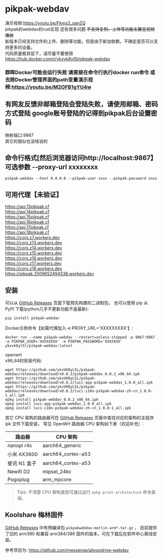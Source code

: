 
# pikpak-webdav
演示视频:https://youtu.be/Fkms3_qanZQ   
pikpak的webdav的rust实现  还有很多问题  ~~不支持复制、上传等功能主要是视频播放~~   
新版本已经支持文件的上传、删除等功能，但是由于新加依赖，不确定是否可以支持更多的设备。    
代码质量极其低下，请尽量不要使用       
https://hub.docker.com/r/ykxvk8yl5l/pikpak-webdav
###  群晖Docker可能会运行失败 请直接在命令行执行docker run命令 或去除Docker管理界面的path变量演示视频:https://youtu.be/M2OFB1gYU4w
## 有网友反馈非邮箱登陆会登陆失败，请使用邮箱、密码方式登陆  google账号登陆的记得到pikpak后台设置密码
映射端口:9867      
其它的貌似也没啥说的  

## 命令行格式[然后浏览器访问http://localhost:9867】 可选参数 --proxy-url xxxxxxxx     
```
pikpak-webdav --host 0.0.0.0 --pikpak-user xxxx --pikpak-password xxxx 
```

## 可用代理【未验证】 
https://api.13pikpak.cf   
https://api.14pikpak.cf  
https://api.15pikpak.cf   
https://api.16pikpak.cf   
https://api.17pikpak.cf   
https://api.18pikpak.cf       
https://cors.z7.workers.dev      
https://cors.z13.workers.dev   
https://cors.z14.workers.dev   
https://cors.z15.workers.dev   
https://cors.z16.workers.dev   
https://cors.z17.workers.dev   
https://cors.z18.workers.dev   
https://pikpak.2509652494538.workers.dev


## 安装

可以从 [GitHub Releases](https://github.com/ykxVK8yL5L/pikpak-webdav/releases) 页面下载预先构建的二进制包， 也可以使用 pip 从 PyPI 下载(python几乎不更新功能不是最新):

```bash
pip install pikpak-webdav
```



Docker示例命令【如需代理加入-e PROXY_URL='XXXXXXXXX'】:
```
docker run --name pikpak-webdav --restart=unless-stopped -p 9867:9867 -e PIKPAK_USER='XXXXXXXX' -e PIKPAK_PASSWORD='XXXXXXX' ykxvk8yl5l/pikpak-webdav:latest
```


openwrt   
x86_64的安装代码:   
```
wget https://github.com/ykxVK8yL5L/pikpak-webdav/releases/download/v0.0.2/pikpak-webdav_0.0.2_x86_64.ipk
wget https://github.com/ykxVK8yL5L/pikpak-webdav/releases/download/v0.0.2/luci-app-pikpak-webdav_1.0.0_all.ipk
wget https://github.com/ykxVK8yL5L/pikpak-webdav/releases/download/v0.0.2/luci-i18n-pikpak-webdav-zh-cn_1.0.0-1_all.ipk
opkg install pikpak-webdav_0.0.2_x86_64.ipk
opkg install luci-app-pikpak-webdav_1.0.0_all.ipk
opkg install luci-i18n-pikpak-webdav-zh-cn_1.0.0-1_all.ipk
```

其它 CPU 架构的路由器可在 [GitHub Releases](https://github.com/ykxVK8yL5L/pikpak-webdav/releases) 页面中查找对应的架构的主程序 ipk 文件下载安装， 常见
OpenWrt 路由器 CPU 架构如下表（欢迎补充）：

|      路由器     |        CPU 架构       |
|----------------|----------------------|
| nanopi r4s     | aarch64_generic      |
| 小米 AX3600     | aarch64_cortex-a53  |
| 斐讯 N1 盒子    | aarch64_cortex-a53   |
| Newifi D2      | mipsel_24kc          |
| Pogoplug       | arm_mpcore           |

> Tips: 不清楚 CPU 架构类型可通过运行 `opkg print-architecture` 命令查询。


## Koolshare 梅林固件

[GitHub Releases](https://github.com/ykxVK8yL5L/pikpak-webdav/releases/tag/v0.0.2) 中有预编译包 `pikpakwebdav-merlin-arm*.tar.gz`
， 目前提供了旧的 arm380 和兼容 arm384/386 固件的版本，可在下载后在软件中心离线安装。


参考项目为:
https://github.com/messense/aliyundrive-webdav
